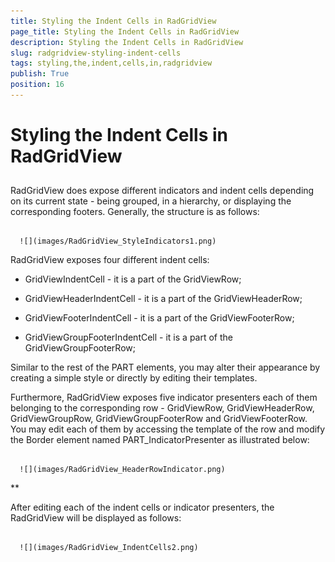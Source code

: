 ```yaml
---
title: Styling the Indent Cells in RadGridView
page_title: Styling the Indent Cells in RadGridView
description: Styling the Indent Cells in RadGridView
slug: radgridview-styling-indent-cells
tags: styling,the,indent,cells,in,radgridview
publish: True
position: 16
---
```


# Styling the Indent Cells in RadGridView



## 

RadGridView does expose different indicators and indent cells depending on its current state - being grouped, in a hierarchy, or displaying the corresponding footers. Generally, the structure is as follows:




         
      ![](images/RadGridView_StyleIndicators1.png)

RadGridView exposes four different indent cells:

* GridViewIndentCell - it is a part of the GridViewRow;

* GridViewHeaderIndentCell - it is a part of the GridViewHeaderRow;

* GridViewFooterIndentCell - it is a part of the GridViewFooterRow;

* GridViewGroupFooterIndentCell - it is a part of the GridViewGroupFooterRow;

Similar to the rest of the PART elements, you may alter their appearance by creating a simple style or directly by editing their templates.

Furthermore, RadGridView exposes five indicator presenters each of them belonging to the corresponding row - GridViewRow, GridViewHeaderRow, GridViewGroupRow, GridViewGroupFooterRow and GridViewFooterRow. You may edit each of them by accessing the template of the row and modify the Border element named PART_IndicatorPresenter as illustrated below:




         
      ![](images/RadGridView_HeaderRowIndicator.png)

**

After editing each of the indent cells or indicator presenters, the RadGridView will be displayed as follows:




         
      ![](images/RadGridView_IndentCells2.png)


